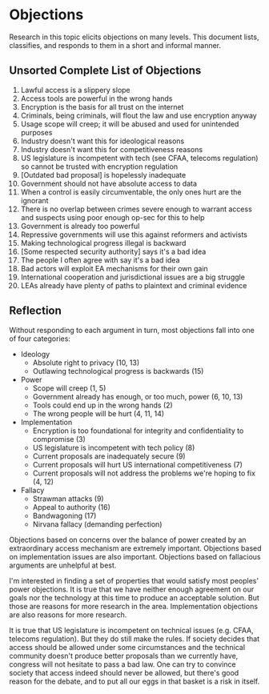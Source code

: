 # Objections

Research in this topic elicits objections on many levels. This document lists, classifies, and
responds to them in a short and informal manner.

## Unsorted Complete List of Objections

1.  Lawful access is a slippery slope
2.  Access tools are powerful in the wrong hands
3.  Encryption is the basis for all trust on the internet
4.  Criminals, being criminals, will flout the law and use encryption anyway
5.  Usage scope will creep; it will be abused and used for unintended purposes
6.  Industry doesn't want this for ideological reasons
7.  Industry doesn't want this for competitiveness reasons
8.  US legislature is incompetent with tech (see CFAA, telecoms regulation) so cannot be trusted
    with encryption regulation
9.  [Outdated bad proposal] is hopelessly inadequate
10. Government should not have absolute access to data
11. When a control is easily circumventable, the only ones hurt are the ignorant
12. There is no overlap between crimes severe enough to warrant access and suspects using poor
    enough op-sec for this to help
13. Government is already too powerful
14. Repressive governments will use this against reformers and activists
15. Making technological progress illegal is backward
16. [Some respected security authority] says it's a bad idea
17. The people I often agree with say it's a bad idea
18. Bad actors will exploit EA mechanisms for their own gain
19. International cooperation and jurisdictional issues are a big struggle
20. LEAs already have plenty of paths to plaintext and criminal evidence

## Reflection

Without responding to each argument in turn, most objections fall into one of four categories:

* Ideology
  * Absolute right to privacy (10, 13)
  * Outlawing technological progress is backwards (15)
* Power
  * Scope will creep (1, 5)
  * Government already has enough, or too much, power (6, 10, 13)
  * Tools could end up in the wrong hands (2)
  * The wrong people will be hurt (4, 11, 14)
* Implementation
  * Encryption is too foundational for integrity and confidentiality to compromise (3)
  * US legislature is incompetent with tech policy (8)
  * Current proposals are inadequately secure (9)
  * Current proposals will hurt US international competitiveness (7)
  * Current proposals will not address the problems we're hoping to fix (4, 12)
* Fallacy
  * Strawman attacks (9)
  * Appeal to authority (16)
  * Bandwagoning (17)
  * Nirvana fallacy (demanding perfection)

Objections based on concerns over the balance of power created by an extraordinary access mechanism
are extremely important. Objections based on implementation issues are also important. Objections
based on fallacious arguments are unhelpful at best.

I'm interested in finding a set of properties that would satisfy most peoples' power objections. It
is true that we have neither enough agreement on our goals nor the technology at this time to
produce an acceptable solution. But those are reasons for more research in the area. Implementation
objections are also reasons for more research.

It is true that US legislature is incompetent on technical issues (e.g. CFAA, telecoms regulation).
But they do still make the rules. If society decides that access should be allowed under some
circumstances and the technical community doesn't produce better proposals than we currently have,
congress will not hesitate to pass a bad law. One can try to convince society that access indeed
should never be allowed, but there's good reason for the debate, and to put all our eggs in that
basket is a risk in itself.

<!-- When approaching technical problems with societal implications, it is helpful to separate the
properties of a desired solution and the technical means used to achieve those properties.
Determining the properties of the solution is the responsibility of society. Creating and studying
the technology available to achieve those properties is the responsibility of the technical
community. -->

<!-- Technologies have a built-in morality. A generally compromised encryption scheme says that will
of the government is more important than the individual's privacy. A perfectly unaccessible
encryption says the individual's privacy is more important than any amount of societal will. A
principled extraordinary access scheme says that the individual's and society's wills are held in
balance. -->
